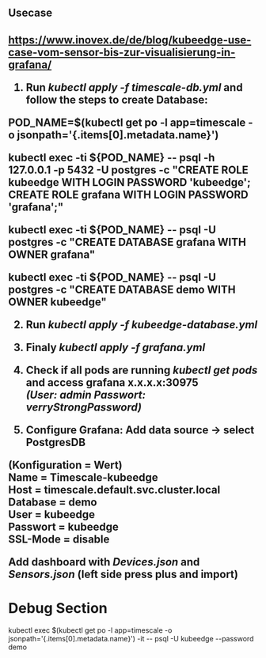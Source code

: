 <h2>Usecase<h2>

https://www.inovex.de/de/blog/kubeedge-use-case-vom-sensor-bis-zur-visualisierung-in-grafana/


1. Run _kubectl apply -f timescale-db.yml_ and follow the steps to create Database:

POD_NAME=$(kubectl get po -l app=timescale -o jsonpath='{.items[0].metadata.name}')

kubectl exec -ti ${POD_NAME} -- psql -h 127.0.0.1 -p 5432 -U postgres -c "CREATE ROLE kubeedge WITH LOGIN PASSWORD 'kubeedge'; CREATE ROLE grafana WITH LOGIN PASSWORD 'grafana';"

kubectl exec -ti ${POD_NAME} -- psql -U postgres -c "CREATE DATABASE grafana WITH OWNER grafana"

kubectl exec -ti ${POD_NAME} -- psql -U postgres -c "CREATE DATABASE demo WITH OWNER kubeedge"

2. Run _kubectl apply -f kubeedge-database.yml_

3. Finaly _kubectl apply -f grafana.yml_

4. Check if all pods are running _kubectl get pods_ and access grafana x.x.x.x:30975 <br>
 _(User: admin Passwort: verryStrongPassword)_

5. Configure Grafana: Add data source -> select PostgresDB<br>

(Konfiguration = Wert)<br>
Name = Timescale-kubeedge<br>
Host = timescale.default.svc.cluster.local<br>
Database = demo<br>
User = kubeedge<br>
Passwort = kubeedge<br>
SSL-Mode = disable<br>

Add dashboard with _Devices.json_ and _Sensors.json_ (left side press plus and import)

# Debug Section
kubectl exec $(kubectl get po -l app=timescale -o jsonpath='{.items[0].metadata.name}') -it -- psql -U kubeedge --password demo